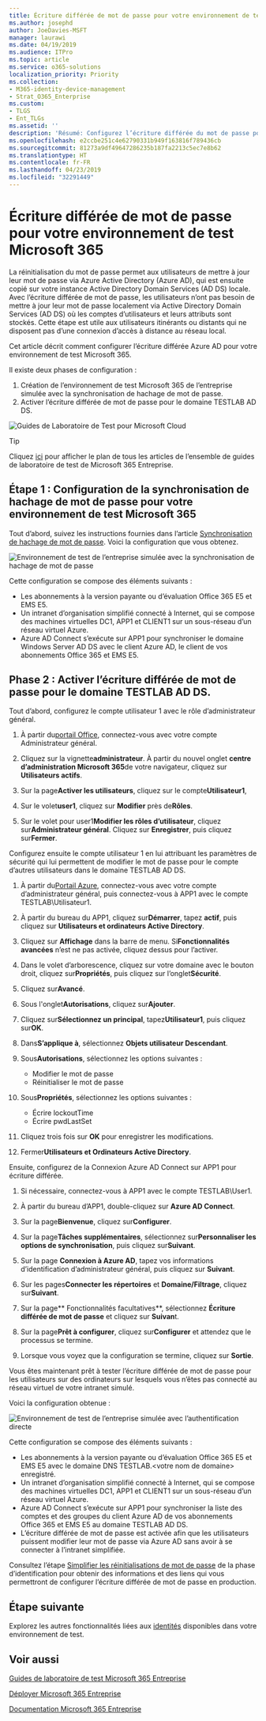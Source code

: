 ```yaml
---
title: Écriture différée de mot de passe pour votre environnement de test Microsoft 365
ms.author: josephd
author: JoeDavies-MSFT
manager: laurawi
ms.date: 04/19/2019
ms.audience: ITPro
ms.topic: article
ms.service: o365-solutions
localization_priority: Priority
ms.collection:
- M365-identity-device-management
- Strat_O365_Enterprise
ms.custom:
- TLGS
- Ent_TLGs
ms.assetid: ''
description: 'Résumé: Configurez l’écriture différée du mot de passe pour votre environnement de test Microsoft 365.'
ms.openlocfilehash: e2ccbe251c4e62790331b949f163816f789436cb
ms.sourcegitcommit: 81273a9df49647286235b187fa2213c5ec7e8b62
ms.translationtype: HT
ms.contentlocale: fr-FR
ms.lasthandoff: 04/23/2019
ms.locfileid: "32291449"
---
```

# <a name="password-writeback-for-your-microsoft-365-test-environment"></a>Écriture différée de mot de passe pour votre environnement de test Microsoft 365

La réinitialisation du mot de passe permet aux utilisateurs de mettre à jour leur mot de passe via Azure Active Directory (Azure AD), qui est ensuite copié sur votre instance Active Directory Domain Services (AD DS) locale. Avec l’écriture différée de mot de passe, les utilisateurs n’ont pas besoin de mettre à jour leur mot de passe localement via Active Directory Domain Services (AD DS) où les comptes d’utilisateurs et leurs attributs sont stockés. Cette étape est utile aux utilisateurs itinérants ou distants qui ne disposent pas d’une connexion d’accès à distance au réseau local.

Cet article décrit comment configurer l’écriture différée Azure AD pour votre environnement de test Microsoft 365.

Il existe deux phases de configuration :

1.  Création de l’environnement de test Microsoft 365 de l’entreprise simulée avec la synchronisation de hachage de mot de passe.
2.  Activer l’écriture différée de mot de passe pour le domaine TESTLAB AD DS.
    
![Guides de Laboratoire de Test pour Microsoft Cloud](media/m365-enterprise-test-lab-guides/cloud-tlg-icon.png) 
    
> [!TIP]
> Cliquez [ici](https://aka.ms/m365etlgstack) pour afficher le plan de tous les articles de l’ensemble de guides de laboratoire de test de Microsoft 365 Entreprise.
  
## <a name="phase-1-configure-password-hash-synchronization-for-your-microsoft-365-test-environment"></a>Étape 1 : Configuration de la synchronisation de hachage de mot de passe pour votre environnement de test Microsoft 365

Tout d’abord, suivez les instructions fournies dans l’article [Synchronisation de hachage de mot de passe](password-hash-sync-m365-ent-test-environment.md). Voici la configuration que vous obtenez.
  
![Environnement de test de l’entreprise simulée avec la synchronisation de hachage de mot de passe](media/pass-through-auth-m365-ent-test-environment/Phase1.png)
  
Cette configuration se compose des éléments suivants :  
  
- Les abonnements à la version payante ou d’évaluation Office 365 E5 et EMS E5.
- Un intranet d’organisation simplifié connecté à Internet, qui se compose des machines virtuelles DC1, APP1 et CLIENT1 sur un sous-réseau d’un réseau virtuel Azure. 
- Azure AD Connect s’exécute sur APP1 pour synchroniser le domaine Windows Server AD DS avec le client Azure AD, le client de vos abonnements Office 365 et EMS E5.

## <a name="phase-2-enable-password-writeback-for-the-testlab-ad-ds-domain"></a>Phase 2 : Activer l’écriture différée de mot de passe pour le domaine TESTLAB AD DS.

Tout d’abord, configurez le compte utilisateur 1 avec le rôle d’administrateur général.

1. À partir du[portail Office](https://office.com), connectez-vous avec votre compte Administrateur général.

2. Cliquez sur la vignette**administrateur**. À partir du nouvel onglet **centre d’administration Microsoft 365**de votre navigateur, cliquez sur **Utilisateurs actifs**.
 
3. Sur la page**Activer les utilisateurs**, cliquez sur le compte**Utilisateur1**,

4. Sur le volet**user1**, cliquez sur **Modifier** près de**Rôles**.

5. Sur le volet pour user1**Modifier les rôles d’utilisateur**, cliquez sur**Administrateur général**. Cliquez sur **Enregistrer**, puis cliquez sur**Fermer**.

Configurez ensuite le compte utilisateur 1 en lui attribuant les paramètres de sécurité qui lui permettent de modifier le mot de passe pour le compte d’autres utilisateurs dans le domaine TESTLAB AD DS.

1. À partir du[Portail Azure](https://portal.azure.com), connectez-vous avec votre compte d’administrateur général, puis connectez-vous à APP1 avec le compte TESTLAB\Utilisateur1.

2.  À partir du bureau du APP1, cliquez sur**Démarrer**, tapez **actif**, puis cliquez sur **Utilisateurs et ordinateurs Active Directory**.

3. Cliquez sur **Affichage** dans la barre de menu. Si**Fonctionnalités avancées** n’est ne pas activée, cliquez dessus pour l’activer.

4. Dans le volet d’arborescence, cliquez sur votre domaine avec le bouton droit, cliquez sur**Propriétés**, puis cliquez sur l’onglet**Sécurité**.

5. Cliquez sur**Avancé**.

6. Sous l'onglet**Autorisations**, cliquez sur**Ajouter**.

7. Cliquez sur**Sélectionnez un principal**, tapez**Utilisateur1**, puis cliquez sur**OK**.

8. Dans**S’applique à**, sélectionnez **Objets utilisateur Descendant**.

9. Sous**Autorisations**, sélectionnez les options suivantes :

    - Modifier le mot de passe
    - Réinitialiser le mot de passe

10. Sous**Propriétés**, sélectionnez les options suivantes :
    - Écrire lockoutTime
    - Écrire pwdLastSet

11. Cliquez trois fois sur **OK** pour enregistrer les modifications.

12. Fermer**Utilisateurs et Ordinateurs Active Directory**.

Ensuite, configurez de la Connexion Azure AD Connect sur APP1 pour écriture différée.

1. Si nécessaire, connectez-vous à APP1 avec le compte TESTLAB\User1.

2. À partir du bureau d’APP1, double-cliquez sur **Azure AD Connect**.

3. Sur la page**Bienvenue**, cliquez sur**Configurer**.

4. Sur la page**Tâches supplémentaires**, sélectionnez sur**Personnaliser les options de synchronisation**, puis cliquez sur**Suivant**.

5. Sur la page **Connexion à Azure AD**, tapez vos informations d’identification d’administrateur général, puis cliquez sur **Suivant**.

6. Sur les pages**Connecter les répertoires** et **Domaine/Filtrage**, cliquez sur**Suivant**.

7. Sur la page** Fonctionnalités facultatives**, sélectionnez **Écriture différée de mot de passe** et cliquez sur **Suivan**t. 

8. Sur la page**Prêt à configurer**, cliquez sur**Configurer** et attendez que le processus se termine.

9. Lorsque vous voyez que la configuration se termine, cliquez sur **Sortie**.

Vous êtes maintenant prêt à tester l’écriture différée de mot de passe pour les utilisateurs sur des ordinateurs sur lesquels vous n’êtes pas connecté au réseau virtuel de votre intranet simulé.

Voici la configuration obtenue :

![Environnement de test de l’entreprise simulée avec l’authentification directe](media/pass-through-auth-m365-ent-test-environment/Phase1.png)

Cette configuration se compose des éléments suivants : 

- Les abonnements à la version payante ou d’évaluation Office 365 E5 et EMS E5 avec le domaine DNS TESTLAB.\<votre nom de domaine> enregistré.
- Un intranet d’organisation simplifié connecté à Internet, qui se compose des machines virtuelles DC1, APP1 et CLIENT1 sur un sous-réseau d’un réseau virtuel Azure. 
- Azure AD Connect s’exécute sur APP1 pour synchroniser la liste des comptes et des groupes du client Azure AD de vos abonnements Office 365 et EMS E5 au domaine TESTLAB AD DS. 
- L’écriture différée de mot de passe est activée afin que les utilisateurs puissent modifier leur mot de passe via Azure AD sans avoir à se connecter à l’intranet simplifiée.

Consultez l’étape [Simplifier les réinitialisations de mot de passe](identity-password-reset.md#identity-pw-writeback) de la phase d’identification pour obtenir des informations et des liens qui vous permettront de configurer l’écriture différée de mot de passe en production.

## <a name="next-step"></a>Étape suivante

Explorez les autres fonctionnalités liées aux [identités](m365-enterprise-test-lab-guides.md#identity) disponibles dans votre environnement de test.

## <a name="see-also"></a>Voir aussi

[Guides de laboratoire de test Microsoft 365 Entreprise](m365-enterprise-test-lab-guides.md)

[Déployer Microsoft 365 Entreprise](deploy-microsoft-365-enterprise.md)

[Documentation Microsoft 365 Entreprise](https://docs.microsoft.com/microsoft-365-enterprise/)


